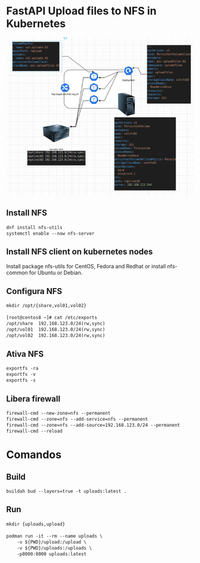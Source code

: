 # FastAPI Upload files to NFS in Kubernetes 

![](project.png)

## Install NFS
    dnf install nfs-utils
    systemctl enable --now nfs-server

## Install NFS client on kubernetes nodes

Install package nfs-utils for CentOS, Fedora and Redhat or install nfs-common for Ubuntu or Debian.

## Configura NFS

    mkdir /opt/{share,vol01,vol02}

    [root@centos8 ~]# cat /etc/exports
    /opt/share	192.168.123.0/24(rw,sync)
    /opt/vol01	192.168.123.0/24(rw,sync)
    /opt/vol02	192.168.123.0/24(rw,sync)

## Ativa NFS

    exportfs -ra
    exportfs -v
    exportfs -s

## Libera firewall

    firewall-cmd --new-zone=nfs --permanent
    firewall-cmd --zone=nfs --add-service=nfs --permanent
    firewall-cmd --zone=nfs --add-source=192.168.123.0/24 --permanent
    firewall-cmd --reload

# Comandos

## Build
    
    buildah bud --layers=true -t uploads:latest .

## Run
    
    mkdir {uploads,upload}

    podman run -it --rm --name uploads \
        -v ${PWD}/upload:/upload \
        -v ${PWD}/uploads:/uploads \
        -p8000:8000 uploads:latest
